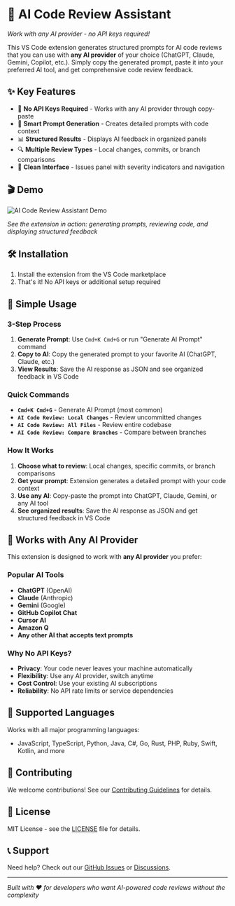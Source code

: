 # 🤖 AI Code Review Assistant

*Work with any AI provider - no API keys required!*

This VS Code extension generates structured prompts for AI code reviews that you can use with **any AI provider** of your choice (ChatGPT, Claude, Gemini, Copilot, etc.). Simply copy the generated prompt, paste it into your preferred AI tool, and get comprehensive code review feedback.

## ✨ Key Features

- 🔄 **No API Keys Required** - Works with any AI provider through copy-paste
- 🎯 **Smart Prompt Generation** - Creates detailed prompts with code context
- 📊 **Structured Results** - Displays AI feedback in organized panels
- 🔍 **Multiple Review Types** - Local changes, commits, or branch comparisons
- 🎨 **Clean Interface** - Issues panel with severity indicators and navigation

## 🎬 Demo

![AI Code Review Assistant Demo](docs/sample.gif)

*See the extension in action: generating prompts, reviewing code, and displaying structured feedback*

## 🛠️ Installation

1. Install the extension from the VS Code marketplace
2. That's it! No API keys or additional setup required

## 🚀 Simple Usage

### 3-Step Process
1. **Generate Prompt**: Use `Cmd+K Cmd+G` or run "Generate AI Prompt" command
2. **Copy to AI**: Copy the generated prompt to your favorite AI (ChatGPT, Claude, etc.)
3. **View Results**: Save the AI response as JSON and see organized feedback in VS Code

### Quick Commands
- **`Cmd+K Cmd+G`** - Generate AI Prompt (most common)
- **`AI Code Review: Local Changes`** - Review uncommitted changes
- **`AI Code Review: All Files`** - Review entire codebase
- **`AI Code Review: Compare Branches`** - Compare between branches

### How It Works
1. **Choose what to review**: Local changes, specific commits, or branch comparisons
2. **Get your prompt**: Extension generates a detailed prompt with your code context
3. **Use any AI**: Copy-paste the prompt into ChatGPT, Claude, Gemini, or any AI tool
4. **See organized results**: Save the AI response as JSON and get structured feedback in VS Code

## 🤖 Works with Any AI Provider

This extension is designed to work with **any AI provider** you prefer:

### Popular AI Tools
- **ChatGPT** (OpenAI)
- **Claude** (Anthropic) 
- **Gemini** (Google)
- **GitHub Copilot Chat**
- **Cursor AI**
- **Amazon Q**
- **Any other AI that accepts text prompts**

### Why No API Keys?
- **Privacy**: Your code never leaves your machine automatically
- **Flexibility**: Use any AI provider, switch anytime
- **Cost Control**: Use your existing AI subscriptions
- **Reliability**: No API rate limits or service dependencies

## 🎯 Supported Languages

Works with all major programming languages:
- JavaScript, TypeScript, Python, Java, C#, Go, Rust, PHP, Ruby, Swift, Kotlin, and more

## 🤝 Contributing

We welcome contributions! See our [Contributing Guidelines](CONTRIBUTING.md) for details.

## 📝 License

MIT License - see the [LICENSE](LICENSE) file for details.

## 📞 Support

Need help? Check out our [GitHub Issues](https://github.com/your-repo/issues) or [Discussions](https://github.com/your-repo/discussions).

---

*Built with ❤️ for developers who want AI-powered code reviews without the complexity*
